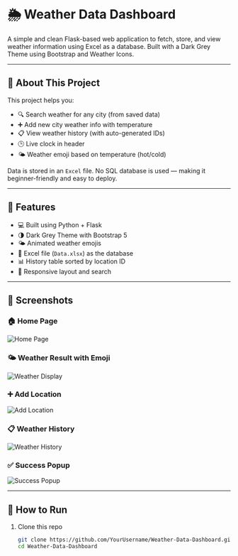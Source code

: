 # 🌦️ Weather Data Dashboard

A simple and clean Flask-based web application to fetch, store, and view weather information using Excel as a database. Built with a Dark Grey Theme using Bootstrap and Weather Icons.

---

## 📖 About This Project

This project helps you:
- 🔍 Search weather for any city (from saved data)
- ➕ Add new city weather info with temperature
- 📋 View weather history (with auto-generated IDs)
- 🕒 Live clock in header
- 🌤️ Weather emoji based on temperature (hot/cold)

Data is stored in an `Excel` file. No SQL database is used — making it beginner-friendly and easy to deploy.

---

## 🔧 Features

- 💻 Built using Python + Flask
- 🌗 Dark Grey Theme with Bootstrap 5
- 🌤️ Animated weather emojis
- 📁 Excel file (`Data.xlsx`) as the database
- 📊 History table sorted by location ID
- 🔄 Responsive layout and search

---

## 📸 Screenshots

### 🏠 Home Page
![Home Page](https://github.com/Akanksha2028/Weather-Data-Dashboard/raw/main/images/Home_page.png)

### 🌤️ Weather Result with Emoji
![Weather Display](images/emoji_weather.png)

### ➕ Add Location
![Add Location](images/add_location.png)

### 📋 Weather History
![Weather History](images/weather_history.png)

### ✅ Success Popup
![Success Popup](images/success_popup.png)

---

## 🚀 How to Run

1. Clone this repo  
   ```bash
   git clone https://github.com/YourUsername/Weather-Data-Dashboard.git
   cd Weather-Data-Dashboard
